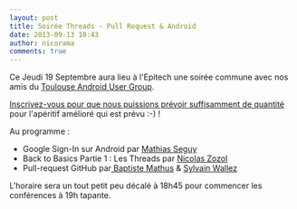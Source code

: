 ```yaml
---
layout: post
title: Soirée Threads - Pull Request & Android
date: 2013-09-13 10:43
author: nicorama
comments: true
---
```

Ce Jeudi 19 Septembre aura lieu à l'Epitech une soirée commune avec nos amis du <a href="http://toulouseaug.blogspot.fr/">Toulouse Android User Group</a>.

<a href="http://www.meetup.com/Toulouse-Android-User-Group/events/139107412/">Inscrivez-vous pour que nous puissions prévoir suffisamment de quantité</a> pour l'apéritif amélioré qui est prévu :-) !

Au programme :
<ul>
	<li>Google Sign-In sur Android par <a href="http://www.android2ee.com/">Mathias Seguy</a></li>
	<li>Back to Basics Partie 1 : Les Threads par <a href="http://www.robusta.io/">Nicolas Zozol</a></li>
	<li>Pull-request GitHub par<a href="https://twitter.com/bmathus"> Baptiste Mathus</a> &amp; <a href="https://twitter.com/bluxte">Sylvain Wallez</a></li>
</ul>
L'horaire sera un tout petit peu décalé à 18h45 pour commencer les conférences à 19h tapante.
